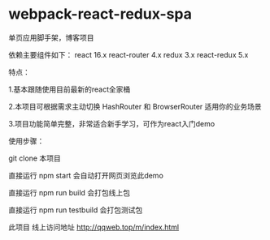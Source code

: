 # webpack-react-redux-spa
单页应用脚手架，博客项目

依赖主要组件如下：
react 16.x
react-router 4.x
redux 3.x
react-redux 5.x

特点：

1.基本跟随使用目前最新的react全家桶

2.本项目可根据需求主动切换 HashRouter 和 BrowserRouter 适用你的业务场景

3.项目功能简单完整，非常适合新手学习，可作为react入门demo


使用步骤：

git clone 本项目

直接运行 npm start 会自动打开网页浏览此demo

直接运行 npm run build 会打包线上包

直接运行 npm run testbuild 会打包测试包

此项目 线上访问地址 http://qqweb.top/m/index.html


